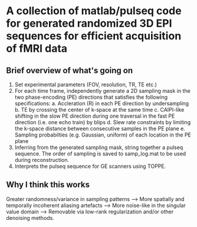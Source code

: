 # A collection of matlab/pulseq code for generated randomized 3D EPI sequences for efficient acquisition of fMRI data

## Brief overview of what's going on
1. Set experimental parameters (FOV, resolution, TR, TE etc.)
2. For each time frame, independently generate a 2D sampling mask in the two phase-encoding (PE) directions that satisfies the following specifications:
   a. Accleration (R) in each PE direction by undersampling
   b. TE by crossing the center of k-space at the same time
   c. CAIPI-like shifting in the slow PE direction during one traversal in the fast PE direction (i.e. one echo train) by blips
   d. Slew rate constraints by limiting the k-space distance between consecutive samples in the PE plane
   e. Sampling probabilties (e.g. Gaussian, uniform) of each location in the PE plane
4. Inferring from the generated sampling mask, string together a pulseq sequence. The order of sampling is saved to samp_log.mat to be used during reconstruction.
5. Interprets the pulseq sequence for GE scanners using TOPPE.

## Why I think this works
Greater randomness/variance in sampling patterns --> More spatially and temporally incoherent aliasing artefacts --> More noise-like in the singular value domain --> Removable via low-rank regularization and/or other denoising methods.
